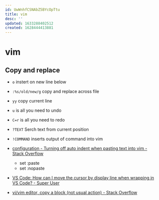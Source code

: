 ```yaml
---
id: UwWnhfCSNAbZ5BYcOpTtu
title: vim
desc: ''
updated: 1633288402512
created: 1628444413881
---
```

# vim
Copy and replace
----------------

*   `o` instert on new line below
*   `:%s/old/new/g` copy and replace across file
*   `yy` copy current line
*   `u` is all you need to undo
*   `C=r` is all you need to redo
*   `?TEXT` Serch text from current position
*   `!COMMAND` inserts output of command into vim
*   [configuration - Turning off auto indent when pasting text into vim - Stack Overflow](https://stackoverflow.com/questions/2514445/turning-off-auto-indent-when-pasting-text-into-vim)
    *   set :paste
    *   set :nopaste

* [VS Code: How can I move the cursor by display line when wrapping in VS Code? - Super User](https://superuser.com/questions/1290030/vs-code-how-can-i-move-the-cursor-by-display-line-when-wrapping-in-vs-code)
* [vi/vim editor, copy a block (not usual action) - Stack Overflow](https://stackoverflow.com/questions/13447066/vi-vim-editor-copy-a-block-not-usual-action)
